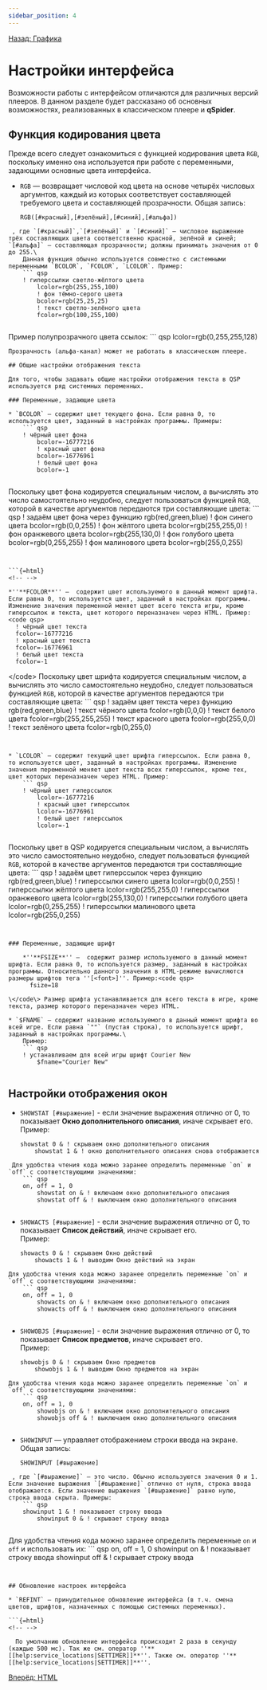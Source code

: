 ```yaml
---
sidebar_position: 4
---
```

[Назад: Графика](../graphics.md)

# Настройки интерфейса

Возможности работы с интерфейсом отличаются для различных версий плееров. В данном разделе будет рассказано об основных возможностях, реализованных в классическом плеере и **qSpider**.

## Функция кодирования цвета

Прежде всего следует ознакомиться с функцией кодирования цвета `RGB`, поскольку именно она используется при работе с переменными, задающими основные цвета интерфейса.

* `RGB` — возвращает числовой код цвета на основе четырёх числовых аргумнтов, каждый из которых соответствует составляющей требуемого цвета и составляющей прозрачности. Общая запись:
    ``` qsp
    RGB([#красный],[#зелёный],[#синий],[#альфа])
    
```
 , где `[#красный]`,`[#зелёный]` и `[#синий]` — числовое выражение трёх составляющих цвета соответственно красной, зелёной и синей; `[#альфа]` — составляющая прозрачности; должны принимать значения от 0 до 255.\
    Данная функция обычно используется совместно с системными переменными `BCOLOR`, `FCOLOR`, `LCOLOR`. Пример:
    ``` qsp
    ! гиперссылки светло-жёлтого цвета
        lcolor=rgb(255,255,100)
        ! фон тёмно-серого цвета
        bcolor=rgb(25,25,25)
        ! текст светло-зелёного цвета
        fcolor=rgb(100,255,100)
    
```
Пример полупрозрачного цвета ссылок:
    ``` qsp
    lcolor=rgb(0,255,255,128)
    
```
Прозрачность (альфа-канал) может не работать в классическом плеере.

## Общие настройки отображения текста

Для того, чтобы задавать общие настройки отображения текста в QSP используется ряд системных переменных.

### Переменные, задающие цвета

* `BCOLOR` — содержит цвет текущего фона. Если равна 0, то используется цвет, заданный в настройках программы. Примеры:
    ``` qsp
    ! чёрный цвет фона
        bcolor=-16777216
        ! красный цвет фона
        bcolor=-16776961
        ! белый цвет фона
        bcolor=-1
    
```
 Поскольку цвет фона кодируется специальным числом, а вычислять это число самостоятельно неудобно, следует пользоваться функцией `RGB`, которой в качестве аргументов передаются три составляющие цвета:
    ``` qsp
    ! задаём цвет фона через функцию rgb(red,green,blue)
        ! фон синего цвета
        bcolor=rgb(0,0,255)
        ! фон жёлтого цвета
        bcolor=rgb(255,255,0)
        ! фон оранжевого цвета
        bcolor=rgb(255,130,0)
        ! фон голубого цвета
        bcolor=rgb(0,255,255)
        ! фон малинового цвета
        bcolor=rgb(255,0,255)
    
```


```{=html}
<!-- -->
```
    *''**FCOLOR**'' —  содержит цвет используемого в данный момент шрифта. Если равна 0, то используется цвет, заданный в настройках программы. Изменение значения переменной меняет цвет всего текста игры, кроме гиперссылок и текста, цвет которого переназначен через HTML. Пример:<code qsp>
      ! чёрный цвет текста
      fcolor=-16777216
      ! красный цвет текста
      fcolor=-16776961
      ! белый цвет текста
      fcolor=-1

\</code\> Поскольку цвет шрифта кодируется специальным числом, а вычислять это число самостоятельно неудобно, следует пользоваться функцией `RGB`, которой в качестве аргументов передаются три составляющие цвета:
    ``` qsp
    ! задаём цвет текста через функцию rgb(red,green,blue)
    ! текст чёрного цвета
    fcolor=rgb(0,0,0)
    ! текст белого цвета
    fcolor=rgb(255,255,255)
    ! текст красного цвета
    fcolor=rgb(255,0,0)
    ! текст зелёного цвета
    fcolor=rgb(0,255,0)

```


* `LCOLOR` — содержит текущий цвет шрифта гиперссылок. Если равна 0, то используется цвет, заданный в настройках программы. Изменение значения переменной меняет цвет текста всех гиперссылок, кроме тех, цвет которых переназначен через HTML. Пример:
    ``` qsp
    ! чёрный цвет гиперссылок
        lcolor=-16777216
        ! красный цвет гиперссылок
        lcolor=-16776961
        ! белый цвет гиперссылок
        lcolor=-1
    
```
 Поскольку цвет в QSP кодируется специальным числом, а вычислять это число самостоятельно неудобно, следует пользоваться функцией `RGB`, которой в качестве аргументов передаются три составляющие цвета:
    ``` qsp
    ! задаём цвет  гиперссылок через функцию rgb(red,green,blue)
        !  гиперссылки синего цвета
        lcolor=rgb(0,0,255)
        ! гиперссылки жёлтого цвета
        lcolor=rgb(255,255,0)
        ! гиперссылки оранжевого цвета
        lcolor=rgb(255,130,0)
        ! гиперссылки голубого цвета
        lcolor=rgb(0,255,255)
        ! гиперссылки малинового цвета
        lcolor=rgb(255,0,255)
    
```


### Переменные, задающие шрифт

    *''**FSIZE**'' —  содержит размер используемого в данный момент шрифта. Если равна 0, то используется размер, заданный в настройках программы. Относительно данного значения в HTML-режиме вычисляются размеры шрифтов тега ''[<font>]''. Пример:<code qsp>
      fsize=18

\</code\> Размер шрифта устанавливается для всего текста в игре, кроме текста, размер которого переназначен через HTML.

* `$FNAME` — содержит название используемого в данный момент шрифта во всей игре. Если равна `""` (пустая строка), то используется шрифт, заданный в настройках программы.\
    Пример:
    ``` qsp
    ! устанавливаем для всей игры шрифт Courier New
        $fname="Courier New"
    
```


## Настройки отображения окон

* `SHOWSTAT [#выражение]` - если значение выражения отлично от 0, то показывает **Окно дополнительного описания**, иначе скрывает его. Пример:
    ``` qsp
    showstat 0 & ! скрываем окно дополнительного описания
        showstat 1 & ! окно дополнительного описания снова отображается
    
```
 Для удобства чтения кода можно заранее определить переменные `on` и `off` с соответствующими значениями:
    ``` qsp
    on, off = 1, 0
        showstat on & ! включаем окно дополнительного описания
        showstat off & ! выключаем окно дополнительного описания
    
```

* `SHOWACTS [#выражение]` - если значение выражения отлично от 0, то показывает **Список действий**, иначе скрывает его.\
    Пример:
    ``` qsp
    showacts 0 & ! скрываем Окно действий
        showacts 1 & ! выводим Окно действий на экран
    
```
Для удобства чтения кода можно заранее определить переменные `on` и `off` с соответствующими значениями:
    ``` qsp
    on, off = 1, 0
        showacts on & ! включаем окно дополнительного описания
        showacts off & ! выключаем окно дополнительного описания
    
```

* `SHOWOBJS [#выражение]` - если значение выражения отлично от 0, то показывает **Список предметов**, иначе скрывает его.\
    Пример:
    ``` qsp
    showobjs 0 & ! скрываем Окно предметов
        showobjs 1 & ! выводим Окно предметов на экран
    
```
Для удобства чтения кода можно заранее определить переменные `on` и `off` с соответствующими значениями:
    ``` qsp
    on, off = 1, 0
        showobjs on & ! включаем окно дополнительного описания
        showobjs off & ! выключаем окно дополнительного описания
    
```

* `SHOWINPUT` — управляет отображением строки ввода на экране. Общая запись:
    ``` qsp
    SHOWINPUT [#выражение]
    
```
 , где `[#выражение]` — это число. Обычно используются значения 0 и 1. Если значение выражения `[#выражение]` отлично от нуля, строка ввода отображается. Если значение выражения `[#выражение]` равно нулю, строка ввода скрыта. Примеры:
    ``` qsp
    showinput 1 & ! показывает строку ввода
        showinput 0 & ! скрывает строку ввода
    
```
 Для удобства чтения кода можно заранее определить переменные `on` и `off` и использовать их:
    ``` qsp
    on, off = 1, 0
        showinput on & ! показывает строку ввода
        showinput off & ! скрывает строку ввода
    
```


## Обновление настроек интерфейса

* `REFINT` — принудительное обновление интерфейса (в т.ч. смена цветов, шрифтов, назначенных с помощью системных переменных).

```{=html}
<!-- -->
```
      По умолчанию обновление интерфейса происходит 2 раза в секунду (каждые 500 мс). Так же см. оператор ''**[[help:service_locations|SETTIMER]]**''. Также см. оператор ''**[[help:service_locations|SETTIMER]]**''.

[Вперёд: HTML](../html.md)

